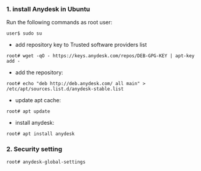 ### 1. install Anydesk in Ubuntu
Run the following commands as root user:
```
user$ sudo su
```
- add repository key to Trusted software providers list
```
root# wget -qO - https://keys.anydesk.com/repos/DEB-GPG-KEY | apt-key add -
```
- add the repository:
```
root# echo "deb http://deb.anydesk.com/ all main" > /etc/apt/sources.list.d/anydesk-stable.list
```
- update apt cache:
```
root# apt update
```
- install anydesk:
```
root# apt install anydesk
```

### 2. Security setting
```
root# anydesk-global-settings
```
